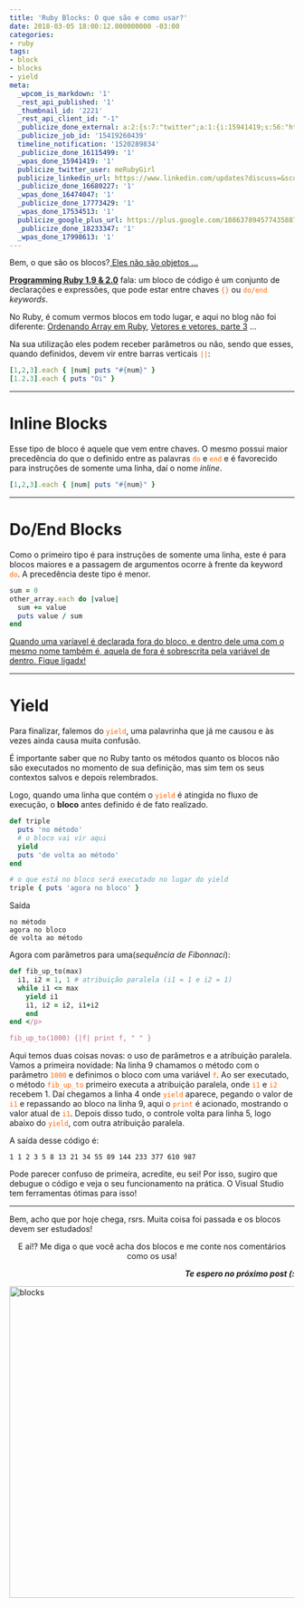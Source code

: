 ```yaml
---
title: 'Ruby Blocks: O que são e como usar?'
date: 2018-03-05 18:00:12.000000000 -03:00
categories:
- ruby
tags:
- block
- blocks
- yield
meta:
  _wpcom_is_markdown: '1'
  _rest_api_published: '1'
  _thumbnail_id: '2221'
  _rest_api_client_id: "-1"
  _publicize_done_external: a:2:{s:7:"twitter";a:1:{i:15941419;s:56:"https://twitter.com/meRubyGirl/status/970792068342845440";}s:8:"facebook";a:1:{i:17534513;s:38:"https://facebook.com/10155975467218280";}}
  _publicize_job_id: '15419260439'
  timeline_notification: '1520289834'
  _publicize_done_16115499: '1'
  _wpas_done_15941419: '1'
  publicize_twitter_user: meRubyGirl
  publicize_linkedin_url: https://www.linkedin.com/updates?discuss=&scope=534137417&stype=M&topic=6376557762435907584&type=U&a=y0sG
  _publicize_done_16680227: '1'
  _wpas_done_16474047: '1'
  _publicize_done_17773429: '1'
  _wpas_done_17534513: '1'
  publicize_google_plus_url: https://plus.google.com/108637894577435887042/posts/SGrqHgaayUC
  _publicize_done_18233347: '1'
  _wpas_done_17998613: '1'
---
```

<p>Bem, o que são os blocos?<a href="http://iamvery.com/2016/03/21/ruby-blocks-are-not-a-thing.html" target="_blank">
    Eles não são objetos ...</a></p>


<p><strong><a href="https://pragprog.com/book/ruby4/programming-ruby-1-9-2-0">Programming Ruby 1.9 &amp;
      2.0</a></strong> fala: um bloco de código é um conjunto de declarações e expressões, que pode estar entre chaves
  <span style="color:#ff6600;"><code>{}</code></span> ou <span style="color:#ff6600;"><code>do/end</code></span>
  <em>keywords</em>.</p>
<p>No Ruby, é comum vermos blocos em todo lugar, e aqui no blog não foi diferente: <a
    href="{% post_url /ruby/2017-03-15-ordenando-arrays-em-ruby %}" target="_blank">Ordenando Array em
    Ruby</a>, <a href="{% post_url /ruby/2017-03-02-each-select-map-vetor %}">Vetores e vetores, parte
    3</a> ...</p>
<p>Na sua utilização eles podem receber parâmetros ou não, sendo que esses, quando definidos, devem vir entre barras
  verticais <span style="color:#ff6600;"><code>||</code></span>:</p>

```ruby
[1,2,3].each { |num| puts "#{num}" }
[1.2.3].each { puts "Oi" }
```

<hr />
<h1>Inline Blocks</h1>
<p>Esse tipo de bloco é aquele que vem entre chaves. O mesmo possui maior precedência do que o definido entre as
  palavras <span style="color:#ff6600;"><code>do</code></span> e <span style="color:#ff6600;"><code>end</code></span> e
  é favorecido para instruções de somente uma linha, daí o nome <em>inline</em>.</p>

```ruby
[1,2,3].each { |num| puts "#{num}" }
```

<hr />
<h1>Do/End Blocks</h1>
<p>Como o primeiro tipo é para instruções de somente uma linha, este é para blocos maiores e a passagem de argumentos
  ocorre à frente da keyword <span style="color:#ff6600;"><code>do</code></span>. A precedência deste tipo é menor.</p>

```ruby
sum = 0
other_array.each do |value|
  sum += value
  puts value / sum
end
```

<p><ins datetime="2017-09-03T17:14:10-03:00">Quando uma varíavel é declarada fora do bloco, e dentro dele uma com o
    mesmo nome também é, aquela de fora é sobrescrita pela variável de dentro. Fique ligadx!</ins></p>
<hr />
<h1>Yield</h1>
<p>Para finalizar, falemos do <span style="color:#ff6600;"><code>yield</code></span>, uma palavrinha que já me causou e
  às vezes ainda causa muita confusão.</p>
<p>É importante saber que no Ruby tanto os métodos quanto os blocos não são executados no momento de sua definição, mas
  sim tem os seus contextos salvos e depois relembrados.</p>
<p>Logo, quando uma linha que contém o <span style="color:#ff6600;"><code>yield</code></span> é atingida no fluxo de
  execução, o <strong>bloco</strong> antes definido é de fato realizado.</p>

```ruby
def triple
  puts 'no método'
  # o bloco vai vir aqui
  yield
  puts 'de volta ao método'
end

# o que está no bloco será executado no lugar do yield
triple { puts 'agora no bloco' }
```

<p>Saída</p>

```
no método
agora no bloco
de volta ao método
```

<p>Agora com parâmetros para uma(<em>sequência de Fibonnaci</em>):</p>

```ruby
def fib_up_to(max)
  i1, i2 = 1, 1 # atribuição paralela (i1 = 1 e i2 = 1)
  while i1 <= max
    yield i1
    i1, i2 = i2, i1+i2
    end
end </p>

fib_up_to(1000) {|f| print f, " " }
```

<p>Aqui temos duas coisas novas: o uso de parâmetros e a atribuição paralela. Vamos a primeira novidade: Na linha 9
  chamamos o método com o parâmetro <span style="color:#ff6600;"><code>1000</code></span> e definimos o bloco com uma
  variável <span style="color:#ff6600;"><code>f</code></span>. Ao ser executado, o método <span
    style="color:#ff6600;"><code>fib_up_to</code></span> primeiro executa a atribuição paralela, onde <span
    style="color:#ff6600;"><code>ì1</code></span> e <span style="color:#ff6600;"><code>i2</code></span> recebem 1. Daí
  chegamos a linha 4 onde <span style="color:#ff6600;"><code>yield</code></span> aparece, pegando o valor de <span
    style="color:#ff6600;"><code>i1</code></span> e repassando ao bloco na linha 9, aqui o <span
    style="color:#ff6600;"><code>print</code></span> é acionado, mostrando o valor atual de <span
    style="color:#ff6600;"><code>i1</code></span>. Depois disso tudo, o controle volta para linha 5, logo abaixo do
  <span style="color:#ff6600;"><code>yield</code></span>, com outra atribuição paralela.</p>
<p>A saída desse código é:</p>

```
1 1 2 3 5 8 13 21 34 55 89 144 233 377 610 987
```

<p>Pode parecer confuso de primeira, acredite, eu sei! Por isso, sugiro que debugue o código e veja o seu funcionamento
  na prática. O Visual Studio tem ferramentas ótimas para isso!</p>
<hr />
<p>Bem, acho que por hoje chega, rsrs. Muita coisa foi passada e os blocos devem ser estudados!</p>
<p style="text-align:center;">E aí!? Me diga o que você acha dos blocos e me conte nos comentários como os usa!</p>
<p style="text-align:right;"><em><strong>Te espero no próximo post (:</strong></em></p>
<p><img class=" size-full wp-image-2221 aligncenter" src="{{ site.baseurl }}/assets/blocks.png" alt="blocks" width="735"
    height="550" /></p>